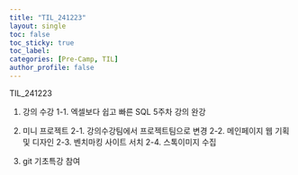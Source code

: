 ```yaml
---
title: "TIL_241223"
layout: single
toc: false
toc_sticky: true
toc_label: 
categories: [Pre-Camp, TIL]
author_profile: false
---
```


TIL_241223

1. 강의 수강
 1-1. 엑셀보다 쉽고 빠른 SQL 5주차 강의 완강

2. 미니 프로젝트
 2-1. 강의수강팀에서 프로젝트팀으로 변경
 2-2. 메인페이지 웹 기획 및 디자인
 2-3. 벤치마킹 사이트 서치
 2-4. 스톡이미지 수집

3. git 기초특강 참여
